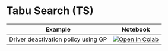 
#  Tabu Search (TS)

| Example  | Notebook  |
|---|---|
| Driver deactivation policy using GP | [![Open In Colab](https://colab.research.google.com/assets/colab-badge.svg)](https://colab.research.google.com/github/Dr-AlaaKhamis/ISE571/blob/main/4_EC_algorithms/Deactivation_Policy_GP.ipynb)   |